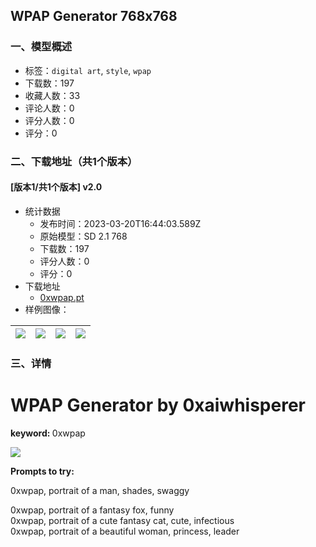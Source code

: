 ## WPAP Generator 768x768
### 一、模型概述

- 标签：`digital art`, `style`, `wpap`
- 下载数：197
- 收藏人数：33
- 评论人数：0
- 评分人数：0
- 评分：0

### 二、下载地址（共1个版本）

#### [版本1/共1个版本] v2.0

- 统计数据
  - 发布时间：2023-03-20T16:44:03.589Z
  - 原始模型：SD 2.1 768
  - 下载数：197
  - 评分人数：0
  - 评分：0
- 下载地址
  - [0xwpap.pt](https://civitai.com/api/download/models/25851)
- 样例图像：

| <img src="https://image.civitai.com/xG1nkqKTMzGDvpLrqFT7WA/75ad589b-8fe4-4ba2-aeee-cd6303bc6e00/width=450/284229.jpeg" /> | <img src="https://image.civitai.com/xG1nkqKTMzGDvpLrqFT7WA/e9e7cbe9-4be9-409a-bec2-41293d4c5700/width=450/284226.jpeg" /> | <img src="https://image.civitai.com/xG1nkqKTMzGDvpLrqFT7WA/53675e02-e562-4159-e180-8bd088cb2300/width=450/284234.jpeg" /> | <img src="https://image.civitai.com/xG1nkqKTMzGDvpLrqFT7WA/339e8049-97a0-468a-a27c-13068f846200/width=450/284232.jpeg" /> |
| ---- | ---- | ---- | ---- |


### 三、详情
<h1><strong>WPAP Generator by 0xaiwhisperer</strong></h1><p><strong>keyword: </strong>0xwpap</p><img src="https://imagecache.civitai.com/xG1nkqKTMzGDvpLrqFT7WA/571525f6-2f79-4195-9bf9-596676dcb500/width=525/571525f6-2f79-4195-9bf9-596676dcb500" /><p></p><p><strong>Prompts to try:</strong></p><p>0xwpap, portrait of a man, shades, swaggy</p><p>0xwpap, portrait of a fantasy fox, funny<br />0xwpap, portrait of a cute fantasy cat, cute, infectious<br />0xwpap, portrait of a beautiful woman, princess, leader</p>